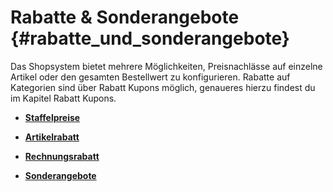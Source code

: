 # Rabatte & Sonderangebote {#rabatte_und_sonderangebote}

Das Shopsystem bietet mehrere Möglichkeiten, Preisnachlässe auf einzelne Artikel oder den gesamten Bestellwert zu konfigurieren. Rabatte auf Kategorien sind über Rabatt Kupons möglich, genaueres hierzu findest du im Kapitel Rabatt Kupons.

-   **[Staffelpreise](8_7_1_Staffelpreise.md)**  

-   **[Artikelrabatt](8_7_2_Artikelrabatt.md)**  

-   **[Rechnungsrabatt](8_7_3_Rechnungsrabatt.md)**  

-   **[Sonderangebote](8_7_4_Sonderangebote.md)**  




